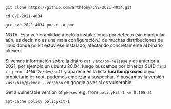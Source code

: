 
```shell-session
git clone https://github.com/arthepsy/CVE-2021-4034.git

cd CVE-2021-4034

gcc cve-2021-4034-poc.c -o poc
```

NOTA:
Esta vulnerabilidad afectó a instalaciones por defecto (sin manipular aún, es decir, no es una mala configuración.) de muchas distribuciones de linux dónde polkit estuviese instalado, afectando concretamente al binario pkexec.

Si vemos información sobre la distro `cat /etc/os-release` y es anterior a 2021, por ejemplo un ubuntu 20.04, luego buscamos por binarios SUID `find / -perm -4000 2>/dev/null` y aparece en la lista **/usr/bin/pkexec** cuyo propietario es root, podemos empezar a sospechar. Y buscamos la versión `/usr/bin/pkexec --version` en google a ver si es vulnerable.

Get a vulnerable version of `pkexec` e.g. from `policykit-1 <= 0.105-31`

`apt-cache policy policykit-1`